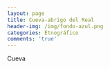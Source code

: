 ```yaml
---
layout: page
title: Cueva-abrigo del Real
header-img: /img/fondo-azul.png
categories: Etnográfico
comments: 'true'
---
```



Cueva

<div class="photos">
</div>
